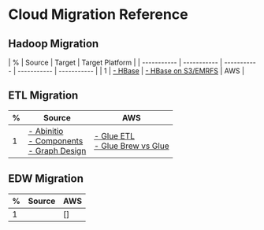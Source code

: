 # Cloud Migration Reference 

## Hadoop Migration 

 | % | Source  | Target | Target Platform |
 |  ----------- | -----------  | -----------  | -----------  | -----------  | 
 | 1 | [- HBase](https://hbase.apache.org) 		| [- HBase on S3/EMRFS](https://d1.awsstatic.com/whitepapers/Migrating_to_Apache_Hbase_on_Amazon_S3_on_Amazon_EMR.pdf) | AWS |
 
 ## ETL Migration
 
  | % | Source  | AWS | 
 |  ----------- | -----------  | -----------  | 
 | 1 | [- Abinitio](https://www.abinitio.com) </br> [- Components](http://abinitio-components.blogspot.com) </br> [- Graph Design](http://abinitio-graph.blogspot.com)| [- Glue ETL](https://aws.amazon.com/glue/features/) </br> [- Glue Brew vs Glue](https://cloudacademy.com/course/management-saa-c03/aws-glue-databrew-vs-glue-studio/) </br> | 
 
 ## EDW Migration
 
  | % | Source  | AWS | 
 |  ----------- | -----------  | -----------  | 
 | 1 |  | [] | [] | [- Azure Data Loading Strategy](https://learn.microsoft.com/en-us/azure/synapse-analytics/sql-data-warehouse/design-elt-data-loading) </br> [- Data migration using ADF and Synapse Pipeline](https://learn.microsoft.com/en-us/azure/data-factory/load-azure-sql-data-warehouse?toc=%2Fazure%2Fsynapse-analytics%2Fsql-data-warehouse%2Ftoc.json&tabs=data-factory) |
 
